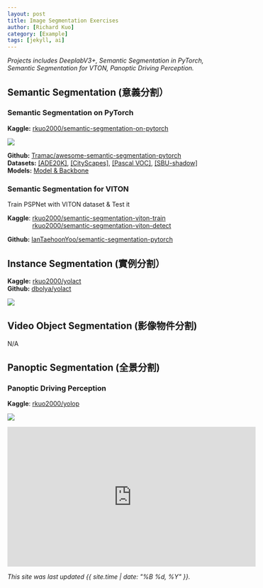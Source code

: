 ```yaml
---
layout: post
title: Image Segmentation Exercises
author: [Richard Kuo]
category: [Example]
tags: [jekyll, ai]
---
```


*Projects includes DeeplabV3+, Semantic Segmentation in PyTorch, Semantic Segmentation for VTON, Panoptic Driving Perception.*

## Semantic Segmentation (意義分割）
### Semantic Segmentation on PyTorch
**Kaggle:** [rkuo2000/semantic-segmentation-on-pytorch](https://www.kaggle.com/rkuo2000/semantic-segmentation-on-pytorch)<br />

![](https://github.com/Tramac/awesome-semantic-segmentation-pytorch/blob/master/docs/weimar_000091_000019_gtFine_color.png?raw=True)

**Github:** [Tramac/awesome-semantic-segmentation-pytorch](https://github.com/Tramac/awesome-semantic-segmentation-pytorch)<br />
**Datasets:** [[ADE20K]](http://groups.csail.mit.edu/vision/datasets/ADE20K/), [[CityScapes]](https://www.cityscapes-dataset.com/), [[Pascal VOC]](http://host.robots.ox.ac.uk/pascal/VOC/), [[SBU-shadow]](https://www3.cs.stonybrook.edu/~cvl/projects/shadow_noisy_label/index.html)<br />
**Models:** [Model & Backbone](https://github.com/Tramac/awesome-semantic-segmentation-pytorch/blob/master/docs/DETAILS.md)

### Semantic Segmentation for VITON
Train PSPNet with VITON dataset & Test it

**Kaggle**: [rkuo2000/semantic-segmentation-viton-train](https://www.kaggle.com/rkuo2000/semantic-segmentation-viton-train)<br />
&emsp;&emsp;&emsp;&emsp;[rkuo2000/semantic-segmentation-viton-detect](https://www.kaggle.com/rkuo2000/semantic-segmentation-viton-detect)<br />

**Github:** [IanTaehoonYoo/semantic-segmentation-pytorch](https://github.com/IanTaehoonYoo/semantic-segmentation-pytorch)<br />

## Instance Segmentation (實例分割）
**Kaggle:** [rkuo2000/yolact](https://www.kaggle.com/rkuo2000/yolact)<br />
**Github:** [dbolya/yolact](https://github.com/dbolya/yolact)<br />

![](https://www.kaggleusercontent.com/kf/51709015/eyJhbGciOiJkaXIiLCJlbmMiOiJBMTI4Q0JDLUhTMjU2In0..za_5aSzu4O9SyXisygFw1g.SDtohM-eG5llI5x7ECHNyFT0fSv9Z6-zbOspDoCIlJjM1ou_jf5_R0x_Rj6FTaiRvY1HshNFzPK993N7qlchx40og3wIA1m9SXBJm1rL3uv3fqviutM6-XQaULpQxYhxAIVh7_xbipP3ZzGW7QbDCkHgapj90B2joFYvGX646WHYkbKze0i2LRQn9XBb32tSwz3O-dG2UasY-o2yMUGCtxDzOWM8WItMuVeXZeq-ipZse3gNq9G37bdTYDNJb9tmIevgxaFFXkFdHl5HTWAv3oys_byxTRKi78rf2ZEPtKBbM8LGsJOBkjid0PSX1D-XQorPRO-7nZNyl7jO80-2hIujByBZJwEaOMzsOTi7qkfRfvNmDQYBZCWTpJN0smjN0ypkVq-DQCq8sy7_9PojvtaANiBBeeIeVloW38KdKSNEK8MBz0e5PMpShAPOEvTewxhysePeVoAnlHitEOtwxLT0Wv9RO1v6nd5nRns3mfCin7Jz6FXdDt_y7StSNGk2oIU4fI0d_onALUk4QfBwlJjFWBHoKa7gsSjn8J7pltTB_YTSFYw9nNb-wnQS-KhJLl1rISEFxcFUAVG35P68CD0wX9h3cwPDi91xFGdtjDU1wtHIIu2n2yO822QuxkPuV3tCPI_Z9bHBVK3euUjFMg.qvmVElggdsjpIHNaQH7dZw/__results___files/__results___12_0.jpg)

## Video Object Segmentation (影像物件分割)
N/A

## Panoptic Segmentation (全景分割)

### Panoptic Driving Perception
**Kaggle**: [rkuo2000/yolop](https://www.kaggle.com/rkuo2000/yolop)<br />

![](https://mdimg.wxwenku.com/getimg/ccdf080c7af7e8a10e9b88444af98393d1f7b49c5e9d65ef2cd827532f32de1fa52314f1ea7a53ff4a598fa8606fdabf.jpg)

<iframe width="560" height="315" src="https://www.youtube.com/embed/4f9YHyqnq0A" title="YouTube video player" frameborder="0" allow="accelerometer; autoplay; clipboard-write; encrypted-media; gyroscope; picture-in-picture" allowfullscreen></iframe>
<br />

*This site was last updated {{ site.time | date: "%B %d, %Y" }}.*


